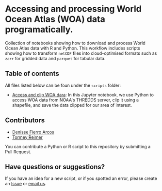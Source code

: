 # Accessing and processing World Ocean Atlas (WOA) data programatically.
Collection of notebooks showing how to download and process World Ocean Atlas data with R and Python. This workflow includes scripts showing how to transform `netCDF` files into cloud-optimised formats such as `zarr` for gridded data and `parquet` for tabular data.


## Table of contents
All files listed below can be foun under the `scripts` folder:   
- [Access and clip WOA dara](scripts/access_clip_WOA.ipynb): In this Jupyter notebook, we use Python to access WOA data from NOAA's THREDDS server, clip it using a shapefile, and save the data clipped for our area of interest.  


## Contributors
- [Denisse Fierro Arcos](https://github.com/lidefi87)  
- [Tormey Reimer](https://github.com/stormeyseas)  

You can contribute a Python or R script to this repository by submitting a Pull Request.  


## Have questions or suggestions?
If you have an idea for a new script, or if you spotted an error, please create an [Issue](https://github.com/Fish-MIP/processing_WOA_data/issues) or [email us](mailto:fishmip.coordinators@gmail.com).  
